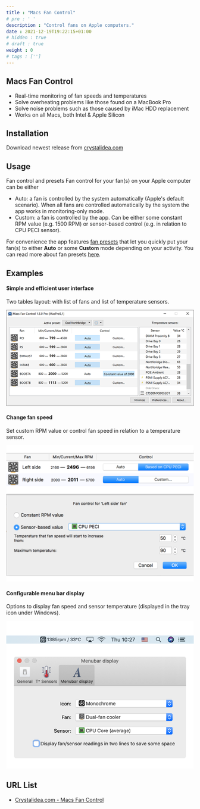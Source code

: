 ```yaml
---
title : "Macs Fan Control"
# pre : ' '
description : "Control fans on Apple computers."
date : 2021-12-19T19:22:15+01:00
# hidden : true
# draft : true
weight : 0
# tags : ['']
---
```


## Macs Fan Control

* Real-time monitoring of fan speeds and temperatures
* Solve overheating problems like those found on a MacBook Pro
* Solve noise problems such as those caused by iMac HDD replacement
* Works on all Macs, both Intel & Apple Silicon

## Installation

Download newest release from [crystalidea.com](https://crystalidea.com/macs-fan-control/download)

## Usage

Fan control and presets
Fan control for your fan(s) on your Apple computer can be either

* Auto: a fan is controlled by the system automatically (Apple's default scenario). When all fans are controlled automatically by the system the app works in monitoring-only mode.
* Custom: a fan is controlled by the app. Can be either some constant RPM value (e.g. 1500 RPM) or sensor-based control (e.g. in relation to CPU PECI sensor).

For convenience the app features [fan presets](https://crystalidea.com/macs-fan-control/fan-presets) that let you quickly put your fan(s) to either **Auto** or some **Custom** mode depending on your activity. You can read more about fan presets [here](https://crystalidea.com/macs-fan-control/fan-presets).

## Examples

#### Simple and efficient user interface

Two tables layout: with list of fans and list of temperature sensors.

![Example](images/carousel1.png)

#### Change fan speed

Set custom RPM value or control fan speed in relation to a temperature sensor.

![Example](images/carousel2.png)

#### Configurable menu bar display

Options to display fan speed and sensor temperature (displayed in the tray icon under Windows).

![Example](images/carousel3.png)

## URL List

* [Crystalidea.com - Macs Fan Control](https://crystalidea.com/macs-fan-control)
